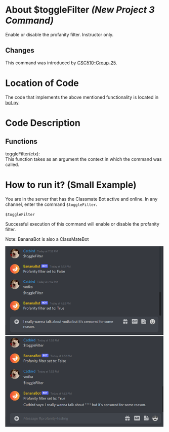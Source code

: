 # About $toggleFilter _(New Project 3 Command)_

Enable or disable the profanity filter. Instructor only.

## Changes

This command was introduced by [CSC510-Group-25](https://github.com/CSC510-Group-25/ClassMateBot/).

# Location of Code
The code that implements the above mentioned functionality is located in [bot.py](https://github.com/CSC510-Group-25/ClassMateBot/blob/main/bot.py).

# Code Description
## Functions
toggleFilter(ctx): <br>
This function takes as an argument the context in which the command was called.

# How to run it? (Small Example)
You are in the server that has the Classmate Bot active and online. In any channel,
 enter the command `$toggleFilter`.

`$toggleFilter`

Successful execution of this command will enable or disable the profanity filter. 

Note: BananaBot is also a ClassMateBot

<img src="https://github.com/CSC510-Group-25/ClassMateBot/blob/group25-command-docs/data/proj3media/profanity/toggle1.png?raw=true" width="500">

<img src="https://github.com/CSC510-Group-25/ClassMateBot/blob/group25-command-docs/data/proj3media/profanity/toggle2.png?raw=true" width="500">